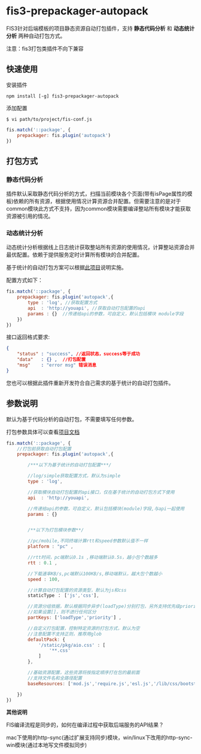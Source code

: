 # fis3-prepackager-autopack

FIS3针对后端模板的项目静态资源自动打包插件，支持 **静态代码分析** 和 **动态统计分析** 两种自动打包方式。

注意：fis3打包类插件不向下兼容

## 快速使用

安装插件

```
npm install [-g] fis3-prepackager-autopack 
```

添加配置

    $ vi path/to/project/fis-conf.js

```javascript
fis.match('::package', {
    prepackager: fis.plugin('autopack')
})
```

## 打包方式

### 静态代码分析

插件默认采取静态代码分析的方式，扫描当前模块各个页面(带有isPage属性的模板)依赖的所有资源，根据使用情况计算资源合并配置。但需要注意的是对于common模块此方式不支持，因为common模块需要编译整站所有模块才能获取资源被引用的情况。


### 动态统计分析

动态统计分析根据线上日志统计获取整站所有资源的使用情况，计算整站资源合并最优配置。依赖于提供服务定时计算所有模块的合并配置。

基于统计的自动打包方案可以根据[此项目](https://github.com/fex-team/autopack-kernel)说明实施。

配置方式如下：

```javascript
fis.match('::package', {
    prepackager: fis.plugin('autopack',{
        type : 'log', //获取配置方式
        api  : 'http://youapi', //获取自动打包配置的api
        params : {}  //传递给api的参数，可自定义，默认包括模块 module字段
    })
})
```

接口返回格式要求:

```json
{
    "status" : "success", //返回状态，success等于成功
    "data"   : {} ,  //打包配置
    "msg"    : "error msg" 错误消息
}

```

您也可以根据此插件重新开发符合自己需求的基于统计的自动打包插件。

## 参数说明

默认为基于代码分析的自动打包，不需要填写任何参数。

打包参数具体可以查看[项目文档](https://github.com/fex-team/autopack-kernel)

```javascript
fis.match('::package', {
    //打包前获取自动打包配置
    prepackager: fis.plugin('autopack',{

        /***以下为基于统计的自动打包配置***/

        //log/simple获取配置方式，默认为simple
        type : 'log', 

        //获取模块自动打包配置的api接口，仅在基于统计的自动打包方式下使用
        api  : 'http://youapi', 

        //传递给api的参数，可自定义，默认包括模块(module)字段,与api一起使用
        params : {}  


        /**以下为打包模块参数**/

        //pc/mobile,不同终端计算rtt和speed参数默认值不一样
        platform : "pc" , 

        //rtt时间，pc端默认0.1s ,移动端默认0.5s，越小包个数越多
        rtt : 0.1 , 

        //下载速率KB/s,pc端默认100KB/s,移动端默认，越大包个数越小
        speed : 100, 

        //计算自动打包配置的资源类型，默认为js和css
        staticType ： ['js','css'],

        //资源分组依据，默认根据同步异步(loadType)分别打包，另外支持优先级priority
        //如果设置[]，则不进行任何区分
        partKeys: ['loadType','priority'] , 

        //自定义打包配置，控制特定资源的打包方式，默认为空
        //注意配置不支持正则，推荐用glob
        defaultPack: {
            '/static/pkg/aio.css' : [
                '**.css' 
            ]
        },

        //基础资源配置，这些资源将按指定顺序打在包的最前面
        //支持文件名和全路径配置
        baseResources: ['mod.js','require.js','esl.js','/lib/css/bootstrap.css']

    })
})
```


**其他说明**

FIS编译流程是同步的，如何在编译过程中获取后端服务的API结果？

mac下使用的http-sync(通过扩展支持同步)模块，win/linux下改用的http-sync-win模块(通过本地写文件模拟同步)

